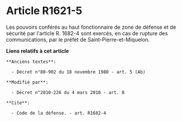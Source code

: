 # Article R1621-5

Les pouvoirs conférés au     haut fonctionnaire de zone de défense et de sécurité par l'article R. 1682-4 sont exercés, en
cas de rupture des communications, par le préfet de Saint-Pierre-et-Miquelon.

**Liens relatifs à cet article**

	**Anciens textes**:

	  - Décret n°80-902 du 18 novembre 1980 - art. 5 (Ab)

	**Modifié par**:

	  - Décret n°2010-226 du 4 mars 2010 - art. 8

	**Cite**:

	  - Code de la défense. - art. R1682-4
